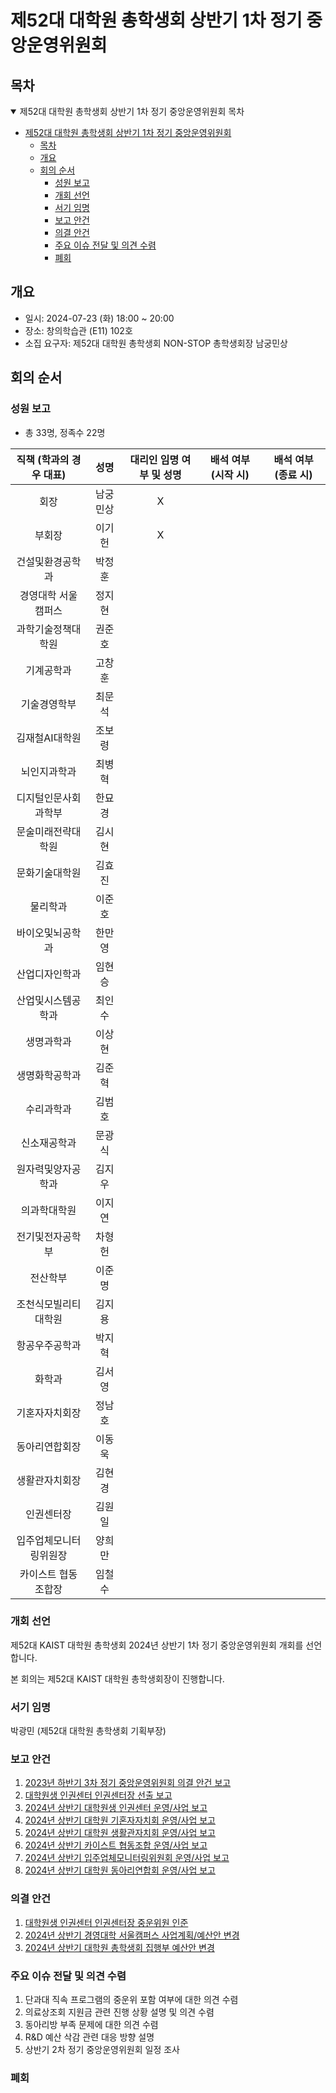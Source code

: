 제52대 대학원 총학생회 상반기 1차 정기 중앙운영위원회 
===

## 목차

<details open>
<summary>제52대 대학원 총학생회 상반기 1차 정기 중앙운영위원회 목차</summary>
  
- [제52대 대학원 총학생회 상반기 1차 정기 중앙운영위원회](#제52대-대학원-총학생회-상반기-1차-정기-중앙운영위원회)
	- [목차](#목차)
	- [개요](#개요)
	- [회의 순서](#회의-순서)
		- [성원 보고](#성원-보고)
		- [개회 선언](#개회-선언)
		- [서기 임명](#서기-임명)
		- [보고 안건](#보고-안건)
		- [의결 안건](#의결-안건)
		- [주요 이슈 전달 및 의견 수렴](#주요-이슈-전달-및-의견-수렴)
		- [폐회](#폐회)
</details>

## 개요 

- 일시: 2024-07-23 (화) 18:00 ~ 20:00
- 장소: 창의학습관 (E11) 102호
- 소집 요구자: 제52대 대학원 총학생회 NON-STOP 총학생회장 남궁민상

## 회의 순서
### 성원 보고
- 총 33명, 정족수 22명

| 직책 (학과의 경우 대표) | 성명 | 대리인 임명 여부 및 성명 | 배석 여부 (시작 시) | 배석 여부 (종료 시) |
|:---:|:---:|:---:|:---:|:---:|
| 회장 | 남궁민상 | X  |   |   |
| 부회장 | 이기헌 | X  |   |   |
| 건설및환경공학과 | 박정훈 |   |   |   |
| 경영대학 서울캠퍼스 | 정지현 |   |   |   |
| 과학기술정책대학원 | 권준호 |   |   |   |
| 기계공학과 | 고창훈 |   |   |   |
| 기술경영학부 | 최문석 |   |   |   |
| 김재철AI대학원 | 조보령 |   |   |   |
| 뇌인지과학과 | 최병혁 |   |   |   |
| 디지털인문사회과학부 | 한묘경 |   |   |   |
| 문술미래전략대학원 | 김시현 |   |   |   |
| 문화기술대학원 | 김효진 |   |   |   |
| 물리학과 | 이준호 |   |   |   |
| 바이오및뇌공학과 | 한만영 |   |   |   |
| 산업디자인학과 | 임현승 |   |   |   |
| 산업및시스템공학과 | 최인수 |   |   |   |
| 생명과학과 | 이상현 |   |   |   |
| 생명화학공학과 | 김준혁 |   |   |   |
| 수리과학과 | 김범호 |   |   |   |
| 신소재공학과 | 문광식 |   |   |   |
| 원자력및양자공학과 | 김지우 |   |   |   |
| 의과학대학원 | 이지연 |   |   |   |
| 전기및전자공학부 | 차형헌 |   |   |   |
| 전산학부 | 이준명 |   |   |   |
| 조천식모빌리티대학원 | 김지용 |   |   |   |
| 항공우주공학과 | 박지혁 |   |   |   |
| 화학과 | 김서영 |   |   |   |
| 기혼자자치회장 | 정남호 |   |   |   |
| 동아리연합회장 | 이동욱 |   |   |   |
| 생활관자치회장 | 김현경 |   |   |   |
| 인권센터장 | 김원일 |   |   |   |
| 입주업체모니터링위원장 | 양희만 |   |   |   |
| 카이스트 협동조합장 | 임철수 |   |   |   |

### 개회 선언
제52대 KAIST 대학원 총학생회 2024년 상반기 1차 정기 중앙운영위원회 개회를 선언합니다. 

본 회의는 제52대 KAIST 대학원 총학생회장이 진행합니다.

### 서기 임명
박광민 (제52대 대학원 총학생회 기획부장) 

### 보고 안건
1. [2023년 하반기 3차 정기 중앙운영위원회 의결 안건 보고](보고안건/2023년-하반기-3차-정기-중앙운영위원회-의결-안건-보고.md)
2. [대학원생 인권센터 인권센터장 선출 보고](보고안건/2024년-상반기-대학원생인권센터-인권센터장-선출-보고)
3. [2024년 상반기 대학원생 인권센터 운영/사업 보고](보고안건/대학원생인권센터-2024년-상반기-운영사업보고.md) 
4. [2024년 상반기 대학원 기혼자자치회 운영/사업 보고](보고안건/대학원기혼자자치회-2024년-상반기-운영사업보고.md) 
5. [2024년 상반기 대학원 생활관자치회 운영/사업 보고](보고안건/대학원생활관자치회-2024년-상반기-운영사업보고.md) 
6. [2024년 상반기 카이스트 협동조합 운영/사업 보고](보고안건/카이스트협동조합-2024년-상반기-운영사업보고.md) 
7. [2024년 상반기 입주업체모니터링위원회 운영/사업 보고](보고안건/입주업체모니터링위원회-2024년-상반기-운영사업보고.md) 
8. [2024년 상반기 대학원 동아리연합회 운영/사업 보고](보고안건/대학원동아리연합회-2024년-상반기-운영사업보고.md)

### 의결 안건
1. [대학원생 인권센터 인권센터장 중운위원 인준](보고안건/2024년-상반기-대학원생인권센터-인권센터장-중운위원-인준.md)
2. [2024년 상반기 경영대학 서울캠퍼스 사업계획/예산안 변경](의결안건/2024년-상반기-경영대학-서울캠퍼스-사업계획-예산안-변경.md)
3. [2024년 상반기 대학원 총학생회 집행부 예산안 변경](의결안건/2024년-상반기-대학원-총학생회-집행부-예산안-변경.md)

### 주요 이슈 전달 및 의견 수렴
1. 단과대 직속 프로그램의 중운위 포함 여부에 대한 의견 수렴
2. 의료상조회 지원금 관련 진행 상황 설명 및 의견 수렴
3. 동아리방 부족 문제에 대한 의견 수렴
4. R&D 예산 삭감 관련 대응 방향 설명
5. 상반기 2차 정기 중앙운영위원회 일정 조사 

### 폐회

